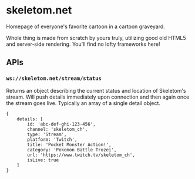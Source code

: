 # skeletom.net
Homepage of everyone's favorite cartoon in a cartoon graveyard.

Whole thing is made from scratch by yours truly, utilizing good old HTML5 and server-side rendering. You'll find no lofty frameworks here!

## APIs

### `ws://skeletom.net/stream/status`

Returns an object describing the current status and location of Skeletom's stream. Will push details immediately upon connection and then again once the stream goes live. Typically an array of a single detail object.

```
{
    details: [
        id: 'abc-def-ghi-123-456',
        channel: 'skeletom_ch',
        type: 'Stream',
        platform: 'Twitch',
        title: 'Pocket Monster Action!',
        category: 'Pokemon Battle Trozei',
        url: 'https://www.twitch.tv/skeletom_ch',
        isLive: true
    ]
}
```